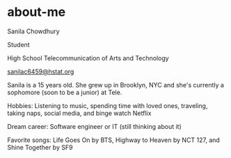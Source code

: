 # about-me
Sanila Chowdhury

Student

High School Telecommunication of Arts and Technology

sanilac6459@hstat.org

Sanila is a 15 years old. She grew up in Brooklyn, NYC and she's currently a sophomore (soon to be a junior) at Tele.

Hobbies: Listening to music, spending time with loved ones, traveling, taking naps, social media, and binge watch Netflix

Dream career: Software engineer or IT (still thinking about it)

Favorite songs: Life Goes On by BTS, Highway to Heaven by NCT 127, and Shine Together by SF9